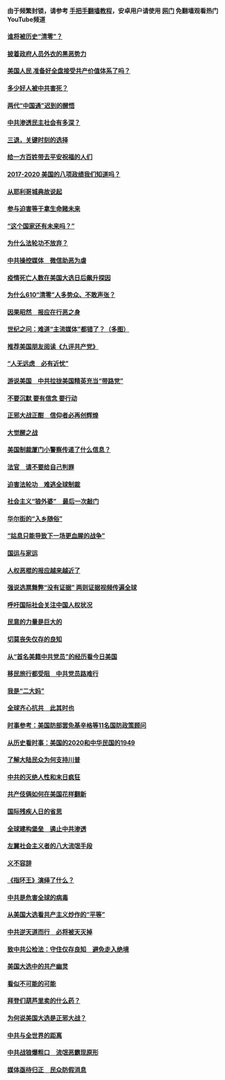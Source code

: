 #### 由于频繁封锁，请参考 [手把手翻墙教程](https://github.com/gfw-breaker/guides/wiki/)，安卓用户请使用 [网门](https://github.com/gfw-breaker/nogfw/blob/master/dl.md?t=01150400) 免翻墙观看热门YouTube频道 

#### [谁将被历史“清零”？](../pages/73/417485.md?t=01150400) 

#### [披着政府人员外衣的黑恶势力](../pages/73/417442.md?t=01150400) 

#### [美国人民 准备好全盘接受共产价值体系了吗？](../pages/73/417491.md?t=01150400) 

#### [多少好人被中共害死？](../pages/73/417144.md?t=01150400) 

#### [两代“中国通”迟到的醒悟](../pages/73/417064.md?t=01150400) 

#### [中共渗透民主社会有多深？](../pages/73/417063.md?t=01150400) 

#### [三退，关键时刻的选择](../pages/73/416969.md?t=01150400) 

#### [给一方百姓带去平安祝福的人们](../pages/73/416941.md?t=01150400) 

#### [2017-2020  美国的八项政绩我们知道吗？](../pages/73/416968.md?t=01150400) 

#### [从耶利哥城典故说起](../pages/73/416892.md?t=01150400) 

#### [参与迫害等于拿生命赌未来](../pages/73/416856.md?t=01150400) 

#### [“这个国家还有未来吗？”](../pages/73/416852.md?t=01150400) 

#### [为什么法轮功不放弃？](../pages/73/416864.md?t=01150400) 

#### [中共操控媒体　微信助恶为虐](../pages/73/416724.md?t=01150400) 

#### [疫情死亡人数在美国大选日后飙升探因](../pages/73/416606.md?t=01150400) 

#### [为什么610“清零”人多势众、不敢声张？](../pages/73/416632.md?t=01150400) 

#### [因果昭然　报应在行恶之身](../pages/73/416582.md?t=01150400) 

#### [世纪之问：难道“主流媒体”都错了？（多图）](../pages/73/416571.md?t=01150400) 

#### [推荐美国朋友阅读《九评共产党》](../pages/73/416510.md?t=01150400) 

#### [“人无远虑　必有近忧”](../pages/73/416513.md?t=01150400) 

#### [游说美国　中共拉拢美国精英充当“带路党”](../pages/73/416529.md?t=01150400) 

#### [不要沉默 要有信念 要行动](../pages/73/416457.md?t=01150400) 

#### [正邪大战正酣　信仰者必再创辉煌](../pages/73/416433.md?t=01150400) 

#### [大觉醒之战](../pages/73/416456.md?t=01150400) 

#### [美国制裁厦门小警察传递了什么信息？](../pages/73/416432.md?t=01150400) 

#### [法官　请不要给自己判罪](../pages/73/416379.md?t=01150400) 

#### [迫害法轮功　难逃全球制裁](../pages/73/416380.md?t=01150400) 

#### [社会主义“狼外婆”　最后一次敲门](../pages/73/416394.md?t=01150400) 

#### [华尔街的“入乡随俗”](../pages/73/416395.md?t=01150400) 

#### [“姑息只能导致下一场更血腥的战争”](../pages/73/416223.md?t=01150400) 

#### [国运与家运](../pages/73/416224.md?t=01150400) 

#### [人权恶棍的报应越来越近了](../pages/73/416276.md?t=01150400) 

#### [强说选票舞弊“没有证据” 两则证据视频传遍全球](../pages/73/416227.md?t=01150400) 

#### [呼吁国际社会关注中国人权状况](../pages/73/416135.md?t=01150400) 

#### [民意的力量是巨大的](../pages/73/416222.md?t=01150400) 

#### [切莫丧失仅存的良知](../pages/73/416134.md?t=01150400) 

#### [从“首名美籍中共党员”的经历看今日美国](../pages/73/416114.md?t=01150400) 

#### [移民旅行都受阻　中共党员路难行](../pages/73/416033.md?t=01150400) 

#### [我是“二大妈”](../pages/73/415529.md?t=01150400) 

#### [全球齐心抗共　此其时也](../pages/73/415989.md?t=01150400) 

#### [时事参考：美国防部罢免基辛格等11名国防政策顾问](../pages/73/415970.md?t=01150400) 

#### [从历史看时事：美国的2020和中华民国的1949](../pages/73/415949.md?t=01150400) 

#### [了解大陆民众为何支持川普](../pages/73/415950.md?t=01150400) 

#### [中共的灭绝人性和末日疯狂](../pages/73/415944.md?t=01150400) 

#### [共产伎俩如何在美国花样翻新](../pages/73/415908.md?t=01150400) 

#### [国际残疾人日的省思](../pages/73/415849.md?t=01150400) 

#### [全球建构堡垒　遏止中共渗透](../pages/73/415850.md?t=01150400) 

#### [左翼社会主义者的八大流氓手段](../pages/73/415802.md?t=01150400) 

#### [义不容辞](../pages/73/415807.md?t=01150400) 

#### [《指环王》演绎了什么？](../pages/73/415739.md?t=01150400) 

#### [中共是危害全球的病毒](../pages/73/415569.md?t=01150400) 

#### [从美国大选看共产主义炒作的“平等”](../pages/73/415654.md?t=01150400) 

#### [中共逆天道而行　必将被天灭掉](../pages/73/415626.md?t=01150400) 

#### [致中共公检法：守住仅存良知　避免走入绝境](../pages/73/415627.md?t=01150400) 

#### [美国大选中的共产幽灵](../pages/73/415618.md?t=01150400) 

#### [看似不可能的可能](../pages/73/415619.md?t=01150400) 

#### [拜登们葫芦里卖的什么药？](../pages/73/415531.md?t=01150400) 

#### [为何说美国大选是正邪大战？](../pages/73/415530.md?t=01150400) 

#### [中共与全世界的距离](../pages/73/415435.md?t=01150400) 

#### [中共战狼爆粗口　流氓恶霸现原形](../pages/73/415426.md?t=01150400) 

#### [媒体亟待归正　民众防假消息](../pages/73/415402.md?t=01150400) 

